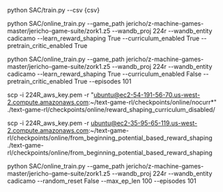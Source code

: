 python SAC/train.py --csv {csv}

<!-- learned reward shaping, with and without curriculum -->

python SAC/online_train.py --game_path jericho/z-machine-games-master/jericho-game-suite/zork1.z5 --wandb_proj 224r --wandb_entity cadicamo --learn_reward_shaping True --curriculum_enabled True --pretrain_critic_enabled True

python SAC/online_train.py --game_path jericho/z-machine-games-master/jericho-game-suite/zork1.z5 --wandb_proj 224r --wandb_entity cadicamo --learn_reward_shaping True --curriculum_enabled False --pretrain_critic_enabled True --episodes 101

<!-- copy over checkpoints -->

scp -i 224R_aws_key.pem -r "ubuntu@ec2-54-191-56-70.us-west-2.compute.amazonaws.com:~/text-game-rl/checkpoints/online/nocurr*" ./text-game-rl/checkpoints/online/reward_shaping_curriculum_disabled/

scp -i 224R_aws_key.pem -r ubuntu@ec2-35-95-65-119.us-west-2.compute.amazonaws.com:~/text-game-rl/checkpoints/online/from_beginning_potential_based_reward_shaping ./text-game-rl/checkpoints/online/from_beginning_potential_based_reward_shaping


<!-- learn from beginning with potential based reward shaping -->
python SAC/online_train.py --game_path jericho/z-machine-games-master/jericho-game-suite/zork1.z5 --wandb_proj 224r --wandb_entity cadicamo --random_reset False --max_ep_len 100 --episodes 101